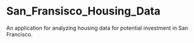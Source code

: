 # San_Fransisco_Housing_Data
An application for analyzing housing data for potential investment in San Francisco.
